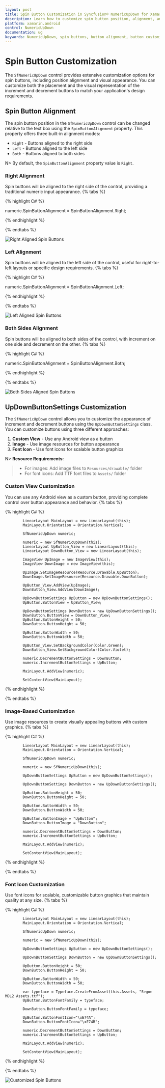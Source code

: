 ```yaml
---
layout: post
title: Spin Button Customization in Syncfusion® NumericUpDown for Xamarin
description: Learn how to customize spin button position, alignment, and visual appearance in the Xamarin NumericUpDown control.
platform: xamarin.android
control: NumericUpDown
documentation: ug
keywords: NumericUpDown, spin buttons, button alignment, button customization, appearance, UI customization
---
```


# Spin Button Customization

The `SfNumericUpDown` control provides extensive customization options for spin buttons, including position alignment and visual appearance. You can customize both the placement and the visual representation of the increment and decrement buttons to match your application's design requirements.

## Spin Button Alignment
The spin button position in the `SfNumericUpDown` control can be changed relative to the text box using the `SpinButtonAlignment` property. This property offers three built-in alignment modes:

* `Right` - Buttons aligned to the right side
* `Left` - Buttons aligned to the left side
* `Both` - Buttons aligned to both sides

N> By default, the `SpinButtonAlignment` property value is `Right`.

### Right Alignment

Spin buttons will be aligned to the right side of the control, providing a traditional numeric input appearance.
{% tabs %}

{% highlight C# %}

numeric.SpinButtonAlignment = SpinButtonAlignment.Right;

{% endhighlight %}

{% endtabs %}

![Right Aligned Spin Buttons](images/spinright.png)

### Left Alignment

Spin buttons will be aligned to the left side of the control, useful for right-to-left layouts or specific design requirements.
{% tabs %}

{% highlight C# %}

numeric.SpinButtonAlignment = SpinButtonAlignment.Left;

{% endhighlight %}

{% endtabs %}

![Left Aligned Spin Buttons](images/spinleft.png)

### Both Sides Alignment

Spin buttons will be aligned to both sides of the control, with increment on one side and decrement on the other.
{% tabs %}

{% highlight C# %}

numeric.SpinButtonAlignment = SpinButtonAlignment.Both;

{% endhighlight %}

{% endtabs %}

![Both Sides Aligned Spin Buttons](images/spinboth.png)
## UpDownButtonSettings Customization

The `SfNumericUpDown` control allows you to customize the appearance of increment and decrement buttons using the `UpDownButtonSettings` class. You can customize buttons using three different approaches:

1. **Custom View** - Use any Android view as a button
2. **Image** - Use image resources for button appearance
3. **Font Icon** - Use font icons for scalable button graphics

N> **Resource Requirements:**
> * For images: Add image files to `Resources/drawable/` folder
> * For font icons: Add TTF font files to `Assets/` folder

### Custom View Customization

You can use any Android view as a custom button, providing complete control over button appearance and behavior.
{% tabs %}

{% highlight C# %}

			LinearLayout MainLayout = new LinearLayout(this);
            MainLayout.Orientation = Orientation.Vertical;

            SfNumericUpDown numeric;

            numeric = new SfNumericUpDown(this);
            LinearLayout UpButton_View = new LinearLayout(this);
            LinearLayout DownButton_View = new LinearLayout(this);

            ImageView UpImage = new ImageView(this);
            ImageView DownImage = new ImageView(this);

            UpImage.SetImageResource(Resource.Drawable.UpButton);
            DownImage.SetImageResource(Resource.Drawable.DownButton);

            UpButton_View.AddView(UpImage);
            DownButton_View.AddView(DownImage);

            UpDownButtonSettings UpButton = new UpDownButtonSettings();
            UpButton.ButtonView = UpButton_View;

            UpDownButtonSettings DownButton = new UpDownButtonSettings();
            DownButton.ButtonView = DownButton_View;
            UpButton.ButtonHeight = 50;
            DownButton.ButtonHeight = 50;

            UpButton.ButtonWidth = 50;
            DownButton.ButtonWidth = 50;

            UpButton_View.SetBackgroundColor(Color.Green);
            DownButton_View.SetBackgroundColor(Color.Violet);

            numeric.DecrementButtonSettings = DownButton;
            numeric.IncrementButtonSettings = UpButton;

            MainLayout.AddView(numeric);

            SetContentView(MainLayout);

{% endhighlight %}

{% endtabs %}

### Image-Based Customization

Use image resources to create visually appealing buttons with custom graphics.
{% tabs %}

{% highlight C# %}

			LinearLayout MainLayout = new LinearLayout(this);
            MainLayout.Orientation = Orientation.Vertical;

            SfNumericUpDown numeric;

            numeric = new SfNumericUpDown(this);

            UpDownButtonSettings UpButton = new UpDownButtonSettings();
           
            UpDownButtonSettings DownButton = new UpDownButtonSettings();

            UpButton.ButtonHeight = 50;
            DownButton.ButtonHeight = 50;

            UpButton.ButtonWidth = 50;
            DownButton.ButtonWidth = 50;

            UpButton.ButtonImage = "UpButton";
            DownButton.ButtonImage = "DownButton";

            numeric.DecrementButtonSettings = DownButton;
            numeric.IncrementButtonSettings = UpButton;

            MainLayout.AddView(numeric);

            SetContentView(MainLayout);

{% endhighlight %}

{% endtabs %}

### Font Icon Customization

Use font icons for scalable, customizable button graphics that maintain quality at any size.
{% tabs %}

{% highlight C# %}

			LinearLayout MainLayout = new LinearLayout(this);
            MainLayout.Orientation = Orientation.Vertical;

            SfNumericUpDown numeric;

            numeric = new SfNumericUpDown(this);

            UpDownButtonSettings UpButton = new UpDownButtonSettings();
           
            UpDownButtonSettings DownButton = new UpDownButtonSettings();

            UpButton.ButtonHeight = 50;
            DownButton.ButtonHeight = 50;

            UpButton.ButtonWidth = 50;
            DownButton.ButtonWidth = 50;

            var typeface = Typeface.CreateFromAsset(this.Assets, "Segoe MDL2 Assets.ttf");
            UpButton.ButtonFontFamily = typeface;

            DownButton.ButtonFontFamily = typeface;

            UpButton.ButtonFontIcon="\xE74A";
            DownButton.ButtonFontIcon="\xE74B";

            numeric.DecrementButtonSettings = DownButton;
            numeric.IncrementButtonSettings = UpButton;

            MainLayout.AddView(numeric);

            SetContentView(MainLayout);

{% endhighlight %}

{% endtabs %}

![Customized Spin Buttons](images/image.png)

